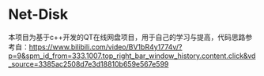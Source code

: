 # Net-Disk
  本项目为基于c++开发的QT在线网盘项目，用于自己的学习与提高，代码思路参考自：https://www.bilibili.com/video/BV1bR4y1774v/?p=9&spm_id_from=333.1007.top_right_bar_window_history.content.click&vd_source=3385ac2508d7e3d18810b659e567e599

